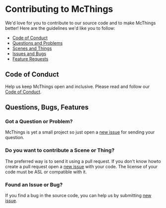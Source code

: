 # Contributing to McThings

We'd love for you to contribute to our source code and to make McThings better!
Here are the guidelines we'd like you to follow:

* [Code of Conduct](#coc)
* [Questions and Problems](#question)
* [Scenes and Things](#scenes)
* [Issues and Bugs](#issue)
* [Feature Requests](#feature)

## <a name="coc"></a> Code of Conduct

Help us keep McThings open and inclusive. Please read and follow our [Code of Conduct][coc].

## <a name="requests"></a> Questions, Bugs, Features

### <a name="question"></a> Got a Question or Problem?

McThings is yet a small project so just open a [new issue][github-new-issue] for sending your question.

### <a name="scenes"></a> Do you want to contribute a **Scene** or **Thing**?

The preferred way is to send it using a pull request. If you don't know howto create
a pull request open a [new issue][github-new-issue] with your code. The license of your
code must be ASL or compatible with it.

### <a name="issue"></a> Found an Issue or Bug?

If you find a bug in the source code, you can help us by submitting [new issue][github-new-issue]. 

[coc]: https://github\.com/juntosdesdecasa/mcthings/blob/master/CODE_OF_CONDUCT.md
[github-issues]: https://github\.com/juntosdesdecasa/mcthings/issues
[github-new-issue]: https://github\.com/juntosdesdecasa/mcthings/issues/new
[github]: https://github\.com/juntosdesdecasa/mcthings
